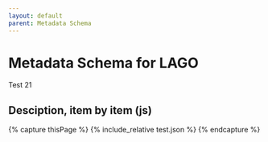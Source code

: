 ```yaml
---
layout: default
parent: Metadata Schema
---
```


# Metadata Schema for LAGO

Test 21

## Desciption, item by item (js) 


{% capture thisPage %}
    {% include_relative test.json %}
{% endcapture %}


<div id="text2"></div>
 
<script>
var j = '{{thisPage}}'
document.getElementById("text2").innerHTML = "hola2";
</script>


<script src="https://code.jquery.com/jquery-3.2.1.min.js"></script>
<script>
$().ready(function(){
    $.getJSON( "/DMP/schema/test.json", function( data ) {
    console.log(data);
    $("#text").html(data["text"]);
  });
});
</script>
 
<div id="text"></div>
